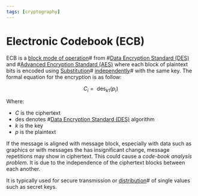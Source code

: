 ```yaml
---
tags: [cryptography]
---
```


# Electronic Codebook (ECB)

ECB is a [block mode of operation](202209281239.md)# from
#[Data Encryption Standard (DES)](202209012203.md) and #[Advanced Encryption Standard (AES)](202209012213.md)
where each block of plaintext bits is encoded using
[Substitution](202209281136.md)# [independently](202212291019.md)# with the same
key. The formal equation for the encryption is as follow:

$$
C_i = \text{ des}_{k1} (p_i)
$$

Where:
- $C$ is the ciphertext
- $\text{des}$ denotes #[Data Encryption Standard (DES)](202209012203.md)
  algorithm
- $k$ is the key
- $p$ is the plaintext

If the message is aligned with message block, especially with data such as
graphics or with messages the has insignificant change, message repetitions may
show in ciphertext. This could cause a *code-book analysis problem*. It is due
to the independence of the ciphertext blocks between each another.

It is typically used for secure transmission or [distribution](202210062203.md)#
of single values such as secret keys.
